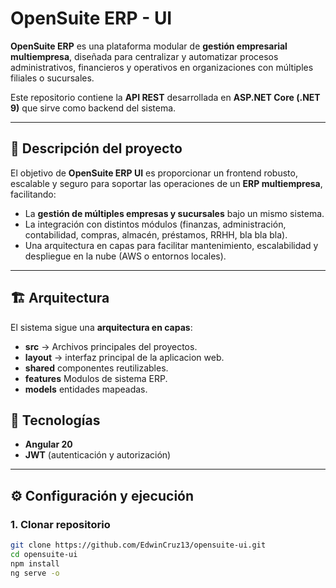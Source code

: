 # OpenSuite ERP - UI

**OpenSuite ERP** es una plataforma modular de **gestión empresarial multiempresa**, diseñada para centralizar y automatizar procesos administrativos, financieros y operativos en organizaciones con múltiples filiales o sucursales.

Este repositorio contiene la **API REST** desarrollada en **ASP.NET Core (.NET 9)** que sirve como backend del sistema.

---

## 📌 Descripción del proyecto

El objetivo de **OpenSuite ERP UI** es proporcionar un frontend robusto, escalable y seguro para soportar las operaciones de un **ERP multiempresa**, facilitando:

- La **gestión de múltiples empresas y sucursales** bajo un mismo sistema.
- La integración con distintos módulos (finanzas, administración, contabilidad, compras, almacén, préstamos, RRHH, bla bla bla).
- Una arquitectura en capas para facilitar mantenimiento, escalabilidad y despliegue en la nube (AWS o entornos locales).

---

## 🏗️ Arquitectura

El sistema sigue una **arquitectura en capas**:

- **src** → Archivos principales del proyectos.
- **layout** → interfaz principal de la aplicacion web.
- **shared** componentes reutilizables.
- **features** Modulos de sistema ERP.
- **models** entidades mapeadas.



## 🚀 Tecnologías

- **Angular 20**
- **JWT** (autenticación y autorización)

---

## ⚙️ Configuración y ejecución

### 1. Clonar repositorio
```bash
git clone https://github.com/EdwinCruz13/opensuite-ui.git
cd opensuite-ui
npm install
ng serve -o
